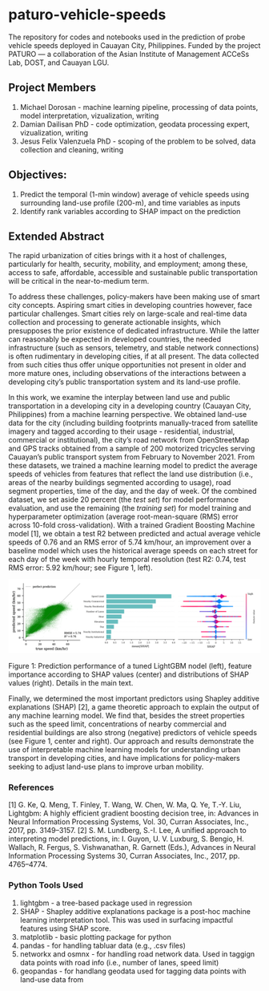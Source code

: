 # paturo-vehicle-speeds
The repository for codes and notebooks used in the prediction of probe vehicle speeds deployed in Cauayan City, Philippines. Funded by the project PATURO &mdash; a collaboration of the Asian Institute of Management ACCeSs Lab, DOST, and Cauayan LGU.


## Project Members
1. Michael Dorosan - machine learning pipeline, processing of data points, model interpretation, vizualization, writing
2. Damian Dailisan PhD - code optimization, geodata processing expert, vizualization, writing
3. Jesus Felix Valenzuela PhD - scoping of the problem to be solved, data collection and cleaning, writing

## Objectives:
1. Predict the temporal (1-min window) average of vehicle speeds using surrounding land-use profile (200-m), and time variables as inputs
2. Identify rank variables according to SHAP impact on the prediction


## Extended Abstract

The rapid urbanization of cities brings with it a host of challenges, particularly for health, security, mobility, and employment; among these, access to safe, affordable, accessible and sustainable public transportation will be critical in the near-to-medium term. 

To address these challenges, policy-makers have been making use of smart city concepts. Aspiring smart cities in developing countries however, face particular challenges. Smart cities rely on large-scale and real-time data collection and processing to generate actionable insights, which presupposes the prior existence of dedicated infrastructure. While the latter can reasonably be expected in developed countries, the needed infrastructure (such as sensors, telemetry, and stable network connections) is often rudimentary in developing cities, if at all present. The data collected from such cities thus offer unique opportunities not present in older and more mature ones, including observations of the interactions between a developing city’s public transportation system and its land-use profile.

In this work, we examine the interplay between land use and public transportation in a developing city in a developing country (Cauayan City, Philippines) from a machine learning perspective. We obtained land-use data for the city (including building footprints manually-traced from satellite imagery and tagged according to their usage - residential, industrial, commercial or institutional), the city’s road network from OpenStreetMap and GPS tracks obtained from a sample of 200 motorized tricycles serving Cauayan’s public transport system from February to November 2021. From these datasets, we trained a machine learning model to predict the average speeds of vehicles from features that reflect the land use distribution (i.e., areas of the nearby buildings segmented according to usage), road segment properties, time of the day, and the day of week. Of the combined dataset, we set aside 20 percent (the *test set*) for model performance evaluation, and use the remaining (the *training set*) for model training and hyperparameter optimization (average root-mean-square (RMS) error across 10-fold cross-validation). With a trained Gradient Boosting Machine model [1], we obtain a test R2 between predicted and actual average vehicle speeds of 0.76 and an RMS error of 5.74 km/hour, an improvement over a baseline model which uses the historical average speeds on each street for each day of the week with hourly temporal resolution (test R2: 0.74, test RMS error: 5.92 km/hour; see Figure 1, left).


![Alt text](figures/abstract-fig.png?raw=true "abstract-figure")

Figure 1: Prediction performance of a tuned LightGBM nodel (left), feature importance according to SHAP values (center) and distributions of SHAP values (right). Details in the main text.

Finally, we determined the most important predictors using Shapley additive explanations (SHAP) [2], a game theoretic approach to explain the output of any machine learning model. We find that, besides the street properties such as the speed limit, concentrations of nearby commercial and residential buildings are also strong (negative) predictors of vehicle speeds (see Figure 1, center and right). Our approach and results demonstrate the use of interpretable machine learning models for understanding urban transport in developing cities, and have implications for policy-makers seeking to adjust land-use plans to improve urban mobility.


### References
[1] G. Ke, Q. Meng, T. Finley, T. Wang, W. Chen, W. Ma, Q. Ye, T.-Y. Liu, Lightgbm: A highly efficient gradient boosting decision tree, in: Advances in Neural Information Processing Systems, Vol. 30, Curran Associates, Inc., 2017, pp. 3149–3157.
[2] S. M. Lundberg, S.-I. Lee, A unified approach to interpreting model predictions, in: I. Guyon, U. V. Luxburg, S. Bengio, H. Wallach, R. Fergus, S. Vishwanathan, R. Garnett (Eds.), Advances in Neural Information Processing Systems 30, Curran Associates, Inc., 2017, pp. 4765–4774.


### Python Tools Used
1. lightgbm - a tree-based package used in regression
2. SHAP - Shapley additive explanations package is a post-hoc machine learning interpretation tool. This was used in surfacing impactful features using SHAP score.
3. matplotlib - basic plotting package for python
4. pandas - for handling tabluar data (e.g., .csv files)
5. networkx and osmnx - for handling road network data. Used in taggign data points with road info (i.e., number of lanes, speed limit)
6. geopandas - for handlang geodata used for tagging data points with land-use data from 




